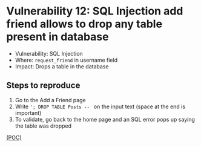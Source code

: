 # Vulnerability 12: SQL Injection add friend allows to drop any table present in database 

- Vulnerability: SQL Injection
- Where: `request_friend` in username field
- Impact: Drops a table in the database

## Steps to reproduce

1. Go to the Add a Friend page
2. Write `'; DROP TABLE Posts -- ` on the input text (space at the end is important)
3. To validate, go back to the home page and an SQL error pops up saying the table was dropped

[(POC)](vuln12.py)
